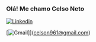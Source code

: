 ### Olá! Me chamo Celso Neto

[![Linkedin](https://img.shields.io/badge/LinkedIn-0077B5?style=for-the-badge&logo=linkedin&logoColor=white)](https://www.linkedin.com/in/celso-neto-40b8772a9)

[![Gmail]([https://img.shields.io/badge/LinkedIn-0077B5?style=for-the-badge&logo=linkedin&logoColor=white)]](celson961@gmail.com)
